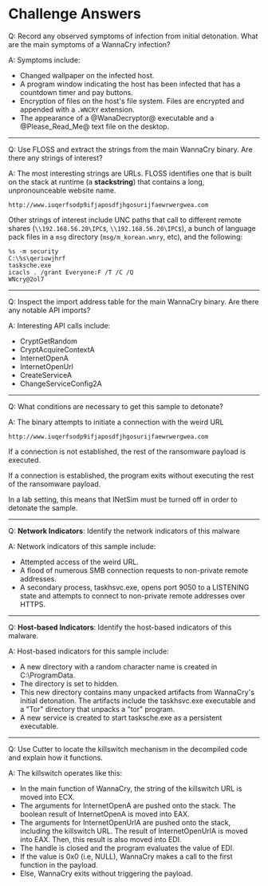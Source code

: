 # Challenge Answers

Q: Record any observed symptoms of infection from initial detonation. What are the main symptoms of a WannaCry infection?

A: Symptoms include:

- Changed wallpaper on the infected host.
-	A program window indicating the host has been infected that has a countdown timer and pay buttons.
-	Encryption of files on the host's file system. Files are encrypted and appended with a `.WNCRY` extension.
-	The appearance of a @WanaDecryptor@ executable and a @Please_Read_Me@ text file on the desktop.

---

Q: Use FLOSS and extract the strings from the main WannaCry binary. Are there any strings of interest?

A: The most interesting strings are URLs. FLOSS identifies one that is built on the stack at runtime (a **stackstring**) that contains a long, unpronounceable website name.
```
http://www.iuqerfsodp9ifjaposdfjhgosurijfaewrwergwea.com
```

 Other strings of interest include UNC paths that call to different remote shares (`\\192.168.56.20\IPC$`, `\\192.168.56.20\IPC$`), a bunch of language pack files in a `msg` directory  (`msg/m_korean.wnry`, etc), and the following:

 ```
%s -m security
C:\%s\qeriuwjhrf
tasksche.exe
icacls . /grant Everyone:F /T /C /Q
WNcry@2ol7
 ```

---

Q: Inspect the import address table for the main WannaCry binary. Are there any notable API imports?

A: Interesting API calls include:
- CryptGetRandom
- CryptAcquireContextA
- InternetOpenA
- InternetOpenUrl
- CreateServiceA
- ChangeServiceConfig2A


---

Q: What conditions are necessary to get this sample to detonate?

A: The binary attempts to initiate a connection with the weird URL
```
http://www.iuqerfsodp9ifjaposdfjhgosurijfaewrwergwea.com
```
If a connection is not established, the rest of the ransomware payload is executed.

If a connection is established, the program exits without executing the rest of the ransomware payload.

In a lab setting, this means that INetSim must be turned off in order to detonate the sample.

---

Q: **Network Indicators**: Identify the network indicators of this malware

A: Network indicators of this sample include:

- Attempted access of the weird URL.
- A flood of numerous SMB connection requests to non-private remote addresses.
- A secondary process, taskhsvc.exe, opens port 9050 to a LISTENING state and attempts to connect to non-private remote addresses over HTTPS.

---

Q: **Host-based Indicators**: Identify the host-based indicators of this malware.

A: Host-based indicators for this sample include:

- A new directory with a random character name is created in C:\ProgramData.
- The directory is set to hidden.
- This new directory contains many unpacked artifacts from WannaCry's initial detonation.
The artifacts include the taskhsvc.exe executable and a "Tor" directory that unpacks a "tor" program.
- A new service is created to start tasksche.exe as a persistent executable.

---

Q: Use Cutter to locate the killswitch mechanism in the decompiled code and explain how it functions.

A: The killswitch operates like this:

- In the main function of WannaCry, the string of the killswitch URL is moved into ECX.
- The arguments for InternetOpenA are pushed onto the stack. The boolean result of InternetOpenA is moved into EAX.
- The arguments for InternetOpenUrlA are pushed onto the stack, including the killswitch URL.
The result of InternetOpenUrlA is moved into EAX. Then, this result is also moved into EDI.
- The handle is closed and the program evaluates the value of EDI. 
- If the value is 0x0 (i.e, NULL), WannaCry makes a call to the first function in the payload.
- Else, WannaCry exits without triggering the payload.



